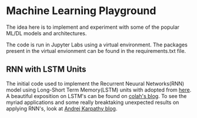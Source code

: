 # Machine Learning Playground 
The idea here is to implement and experiment with some of the popular ML/DL models and architectures.

The code is run in Jupyter Labs using a virtual environment. The packages present in the virtual envionment can be found in the requirements.txt file. 

## RNN with LSTM Units
The initial code used to implement the Recurrent Neuural Networks(RNN) model using Long-Short Term Memory(LSTM) units with adopted from [here](https://github.com/WillKoehrsen/recurrent-neural-networks/blob/master/notebooks/Deep%20Dive%20into%20Recurrent%20Neural%20Networks.ipynb). A beautiful exposition on LSTM's can be found on [colah's blog](http://colah.github.io/posts/2015-08-Understanding-LSTMs/). To see the myriad applications and some really breaktaking unexpected results on applying RNN's, look at [Andrej Karpathy blog](http://karpathy.github.io/2015/05/21/rnn-effectiveness/).



